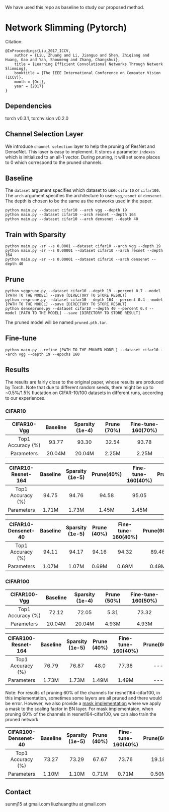 We have used this repo as baseline to study our proposed method.

# Network Slimming (Pytorch)

Citation:
```
@InProceedings{Liu_2017_ICCV,
    author = {Liu, Zhuang and Li, Jianguo and Shen, Zhiqiang and Huang, Gao and Yan, Shoumeng and Zhang, Changshui},
    title = {Learning Efficient Convolutional Networks Through Network Slimming},
    booktitle = {The IEEE International Conference on Computer Vision (ICCV)},
    month = {Oct},
    year = {2017}
}
```

## Dependencies
torch v0.3.1, torchvision v0.2.0

## Channel Selection Layer
We introduce `channel selection` layer to help the  pruning of ResNet and DenseNet. This layer is easy to implement. It stores a parameter `indexes` which is initialized to an all-1 vector. During pruning, it will set some places to 0 which correspond to the pruned channels.

## Baseline 

The `dataset` argument specifies which dataset to use: `cifar10` or `cifar100`. The `arch` argument specifies the architecture to use: `vgg`,`resnet` or
`densenet`. The depth is chosen to be the same as the networks used in the paper.
```shell
python main.py --dataset cifar10 --arch vgg --depth 19
python main.py --dataset cifar10 --arch resnet --depth 164
python main.py --dataset cifar10 --arch densenet --depth 40
```

## Train with Sparsity

```shell
python main.py -sr --s 0.0001 --dataset cifar10 --arch vgg --depth 19
python main.py -sr --s 0.00001 --dataset cifar10 --arch resnet --depth 164
python main.py -sr --s 0.00001 --dataset cifar10 --arch densenet --depth 40
```

## Prune

```shell
python vggprune.py --dataset cifar10 --depth 19 --percent 0.7 --model [PATH TO THE MODEL] --save [DIRECTORY TO STORE RESULT]
python resprune.py --dataset cifar10 --depth 164 --percent 0.4 --model [PATH TO THE MODEL] --save [DIRECTORY TO STORE RESULT]
python denseprune.py --dataset cifar10 --depth 40 --percent 0.4 --model [PATH TO THE MODEL] --save [DIRECTORY TO STORE RESULT]
```
The pruned model will be named `pruned.pth.tar`.

## Fine-tune

```shell
python main.py --refine [PATH TO THE PRUNED MODEL] --dataset cifar10 --arch vgg --depth 19 --epochs 160
```

## Results

The results are fairly close to the original paper, whose results are produced by Torch. Note that due to different random seeds, there might be up to ~0.5%/1.5% fluctation on CIFAR-10/100 datasets in different runs, according to our experiences.
### CIFAR10
|  CIFAR10-Vgg  | Baseline |  Sparsity (1e-4) | Prune (70%) | Fine-tune-160(70%) |
| :---------------: | :------: | :--------------------------: | :-----------------: | :-------------------: |
| Top1 Accuracy (%) |  93.77   |            93.30            |        32.54        |         93.78         |
|    Parameters     |  20.04M  |            20.04M            |        2.25M        |         2.25M         |

|  CIFAR10-Resnet-164  | Baseline |    Sparsity (1e-5) | Prune(40%) | Fine-tune-160(40%) |   Prune(60%)     |  Fine-tune-160(60%)       |
| :---------------: | :------: | :--------------------------: | :-----------------: | :-------------------: |  :----------------:| :--------------------:|
| Top1 Accuracy (%) |  94.75   |            94.76             |        94.58       |         95.05         |      47.73       |     93.81     |
|    Parameters     |  1.71M  |             1.73M            |        1.45M        |         1.45M         |      1.12M          |   1.12M           |

|  CIFAR10-Densenet-40  | Baseline |  Sparsity (1e-5) | Prune (40%) | Fine-tune-160(40%) |       Prune(60%)   | Fine-tune-160(60%) |
| :---------------: | :------: | :--------------------------: | :-----------------: | :-------------------: | :--------------------: | :-----------------:|
| Top1 Accuracy (%) |  94.11   |           94.17             |        94.16       |         94.32         |      89.46       |     94.22     |
|    Parameters     |  1.07M  |            1.07M            |        0.69M       |         0.69M         |       0.49M      |    0.49M     |

### CIFAR100
|  CIFAR100-Vgg  | Baseline |   Sparsity (1e-4) | Prune (50%) | Fine-tune-160(50%) |
| :---------------: | :------: | :--------------------------: | :-----------------: | :-------------------: |
| Top1 Accuracy (%) |   72.12   |            72.05             |         5.31        |         73.32         |
|    Parameters     |  20.04M  |            20.04M            |        4.93M        |         4.93M         |

|  CIFAR100-Resnet-164  | Baseline |   Sparsity (1e-5) | Prune (40%) | Fine-tune-160(40%) |    Prune(60%)  | Fine-tune-160(60%) |
| :---------------: | :------: | :--------------------------: | :-----------------: | :-------------------: |:--------------------: | :-----------------:|
| Top1 Accuracy (%) |  76.79   |            76.87             |        48.0        |         77.36        |  ---       |     ---     |
|    Parameters     |  1.73M  |            1.73M            |        1.49M        |         1.49M         |---       |     ---     |

Note: For results of pruning 60% of the channels for resnet164-cifar100, in this implementation, sometimes some layers are all pruned and there would be error. However, we also provide a [mask implementation](https://github.com/Eric-mingjie/network-slimming/tree/master/mask-impl) where we apply a mask to the scaling factor in BN layer. For mask implementaion, when pruning 60% of the channels in resnet164-cifar100, we can also train the pruned network.

|  CIFAR100-Densenet-40  | Baseline |    Sparsity (1e-5) | Prune (40%) | Fine-tune-160(40%) | Prune(60%)  | Fine-tune-160(60%) |
| :---------------: | :------: | :--------------------------: | :-----------------: | :-------------------: |:--------------------: | :-----------------:|
| Top1 Accuracy (%) |  73.27   |          73.29            |        67.67        |         73.76         |   19.18       |     73.19     |
|    Parameters     |  1.10M  |            1.10M            |        0.71M        |         0.71M         |  0.50M       |     0.50M    |

## Contact
sunmj15 at gmail.com 
liuzhuangthu at gmail.com  
